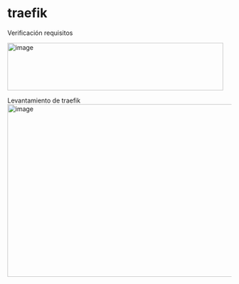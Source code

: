 # traefik

Verificación requisitos

<img width="485" height="107" alt="image" src="https://github.com/user-attachments/assets/fe59e983-f53e-4adb-b5d2-63e86b0b96f1" />

Levantamiento de traefik
<img width="1129" height="388" alt="image" src="https://github.com/user-attachments/assets/86dd6e07-55ff-425e-abc6-cb96de5a33a5" />
